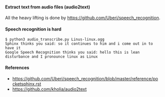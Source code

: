 #### Extract text from audio files (audio2text)

All the heavy lifting is done by https://github.com/Uberi/speech_recognition.


#### Speech recognition is hard

```
$ python3 audio_transcribe.py Linus-linux.ogg
Sphinx thinks you said: so it continues to him and i come out in to have it
Google Speech Recognition thinks you said: hello this is lean disturbance and I pronounce linux as Linux
```


#### References

* https://github.com/Uberi/speech_recognition/blob/master/reference/pocketsphinx.rst
* https://github.com/kholia/audio2text
